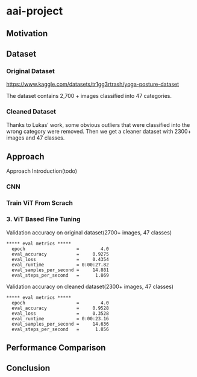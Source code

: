 # aai-project

## Motivation

## Dataset

### Original Dataset

https://www.kaggle.com/datasets/tr1gg3rtrash/yoga-posture-dataset

The dataset contains 2,700 + images classified into 47 categories.

### Cleaned Dataset

Thanks to Lukas’ work, some obvious outliers that were classified into the wrong category were removed.
Then we get a cleaner dataset with 2300+ images and 47 classes.

## Approach

Approach Introduction(todo)

### CNN

### Train ViT From Scrach

### 3. ViT Based Fine Tuning

Validation accuracy on original dataset(2700+ images, 47 classes)

```
***** eval metrics *****
  epoch                   =        4.0
  eval_accuracy           =     0.9275
  eval_loss               =     0.4354
  eval_runtime            = 0:00:27.82
  eval_samples_per_second =     14.881
  eval_steps_per_second   =      1.869
```

Validation accuracy on cleaned dataset(2300+ images, 47 classes)

```
***** eval metrics *****
  epoch                   =        4.0
  eval_accuracy           =     0.9528
  eval_loss               =     0.3528
  eval_runtime            = 0:00:23.16
  eval_samples_per_second =     14.636
  eval_steps_per_second   =      1.856

```

## Performance Comparison

## Conclusion
